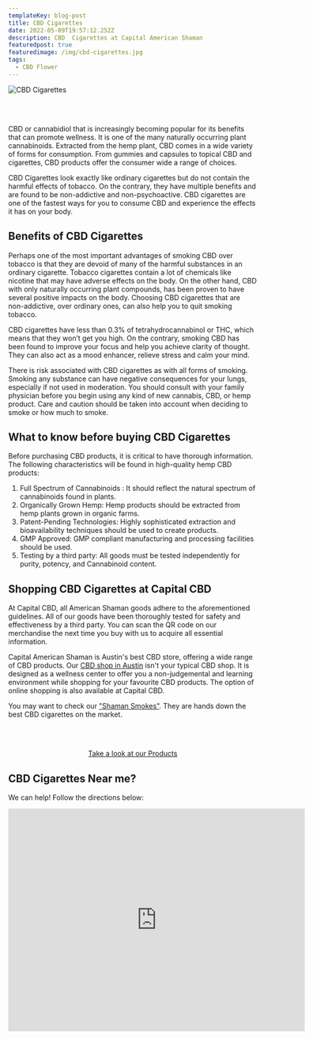 ```yaml
---
templateKey: blog-post
title: CBD Cigarettes
date: 2022-05-09T19:57:12.252Z
description: CBD  Cigarettes at Capital American Shaman
featuredpost: true
featuredimage: /img/cbd-cigarettes.jpg
tags:
  - CBD Flower
---
```

![CBD Cigarettes](/img/cbd-cigarettes.jpg "CBD Cigarettes")

<Br><Br>

CBD or cannabidiol that is increasingly becoming popular for its benefits that can promote wellness.  It is one of the many naturally occurring plant cannabinoids. Extracted from the hemp plant, CBD comes in a wide variety of forms for consumption. From gummies and capsules to topical CBD and cigarettes, CBD products offer the consumer wide a range of choices.

CBD Cigarettes look exactly like ordinary cigarettes but do not contain the harmful effects of tobacco. On the contrary, they have multiple benefits and are found to be non-addictive and non-psychoactive. CBD cigarettes are one of the fastest ways for you to consume CBD and experience the effects it has on your body.

## Benefits of CBD Cigarettes

Perhaps one of the most important advantages of smoking CBD over tobacco is that they are devoid of many of the harmful substances in an ordinary cigarette. Tobacco cigarettes contain a lot of chemicals like nicotine that may have adverse effects on the body. On the other hand, CBD with only naturally occurring plant compounds, has been proven to have several positive impacts on the body. Choosing CBD cigarettes that are non-addictive, over ordinary ones, can also help you to quit smoking tobacco.

CBD cigarettes have less than 0.3% of tetrahydrocannabinol or THC, which means that they won’t get you high. On the contrary, smoking CBD has been found to improve your focus and help you achieve clarity of thought. They can also act as a mood enhancer, relieve stress and calm your mind.

There is risk associated with CBD cigarettes as with all forms of smoking.  Smoking any substance can have negative consequences for your lungs, especially if not used in moderation. You should consult with your family physician before you begin using any kind of new cannabis, CBD, or hemp product.  Care and caution should be taken into account when deciding to smoke or how much to smoke.

## What to know before buying CBD Cigarettes

Before purchasing CBD products, it is critical to have thorough information. The following characteristics will be found in high-quality hemp CBD products:

1. Full Spectrum of Cannabinoids : It should reflect the natural spectrum of cannabinoids found in plants.
2. Organically Grown Hemp: Hemp products should be extracted from hemp plants grown in organic farms.
3. Patent-Pending Technologies: Highly sophisticated extraction and bioavailability techniques should be used to create products.
4. GMP Approved: GMP compliant manufacturing and processing facilities should be used.
5. Testing by a third party: All goods must be tested independently for purity, potency, and Cannabinoid content.

## Shopping CBD Cigarettes at Capital CBD

At Capital CBD, all American Shaman goods adhere to the aforementioned guidelines. All of our goods have been thoroughly tested for safety and effectiveness by a third party. You can scan the QR code on our merchandise the next time you buy with us to acquire all essential information.

Capital American Shaman is Austin's best CBD store, offering a wide range of CBD products. Our [CBD shop in Austin](https://capitalamericanshaman.com/) isn't your typical CBD shop. It is designed as a wellness center to offer you a non-judgemental and learning environment while shopping for your favourite CBD products. The option of online shopping is also available at Capital CBD.

You may want to check our ["Shaman Smokes"](https://capitalamericanshaman.com/products/cbd-cigarettes-shaman-smokes/).  They are hands down the best CBD cigarettes on the market.  

<br><br>

<Center><a class="link-view-more-products" target="_blank" href="https://capitalamericanshaman.com/products">Take a look at our Products</a></Center>

## CBD Cigarettes Near me?

We can help! Follow the directions below:

<center><iframe src="https://www.google.com/maps/embed?pb=!1m18!1m12!1m3!1d3442.5441840515764!2d-97.7283884!3d30.363901699999996!2m3!1f0!2f0!3f0!3m2!1i1024!2i768!4f13.1!3m3!1m2!1s0x8644cb31a4fe226f%3A0x34275657f2964730!2sCapital%20CBD%20American%20Shaman!5e0!3m2!1sen!2sus!4v1667507515248!5m2!1sen!2sus" width="600" height="450" style="border:0;" allowfullscreen="" loading="lazy" referrerpolicy="no-referrer-when-downgrade"></iframe><center/>